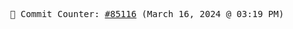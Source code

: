 <p align="center">
    <samp>
        📮 Commit Counter: <a href="https://github.com/Javascript-void0/Javascript-void0/commits/main">#85116</a> (March 16, 2024 @ 03:19 PM)
    </samp>
</p>